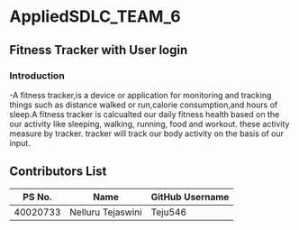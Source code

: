 # AppliedSDLC_TEAM_6
## Fitness Tracker with User login
### Introduction
-A fitness tracker,is a device or application for monitoring and tracking things such as distance walked or run,calorie consumption,and hours of sleep.A fitness tracker is calcualted our daily fitness health based on the our activity like sleeping, walking, running, food and workout. these activity measure by tracker. tracker will track our body activity on the basis of our input.


## Contributors List 
PS No. | Name | GitHub Username |
---------|----------------------|----------------|
40020733 |Nelluru Tejaswini     |Teju546         |
